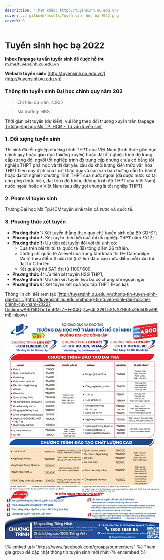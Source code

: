 ```yaml
---
description: 'Tham khảo: http://tuyensinh.ou.edu.vn/'
cover: ../.gitbook/assets/Tuyển sinh học bạ 2022.png
coverY: 0
---
```


# Tuyển sinh học bạ 2022

**Inbox Fanpage tư vấn tuyển sinh để được hỗ trợ:** [m.me/tuyensinh.ou.edu.vn](https://m.me/tuyensinh.ou.edu.vn)

**Website tuyển sinh:** [http://tuyensinh.ou.edu.vn/](http://tuyensinh.ou.edu.vn)

### **Thông tin tuyển sinh Đại học chính quy năm 202**

> Chỉ tiêu dự kiến: 4.900

> Mã trường: MBS

Thời gian xét tuyển (dự kiến): vui lòng theo dõi thường xuyên trên fanpage [Trường Đại học Mở TP. HCM - Tư vấn tuyển sinh](https://www.facebook.com/tuyensinh.ou.edu.vn/?\_\_cft\_\_\[0]=AZVXsYuP-rbM7oBEuBWHgL1GYH6ZekvRwjYrbrFf2GaaMQqxKug7\_NUyIWfIB87rqJIMNI1dVnI9hooIA\_xypEuvCdOUOLE9qQPn79C\_\_Z0xxJi18FRNiYvJOxZL3f1f40cZDd3Vu8Hft6YElq2\_Ralm&\_\_tn\_\_=kK-R)

### **1. Đối tượng tuyển sinh**

Thí sinh đã tốt nghiệp chương trình THPT của Việt Nam (hình thức giáo dục chính quy hoặc giáo dục thường xuyên) hoặc đã tốt nghiệp trình độ trung cấp (trong đó, người tốt nghiệp trình độ trung cấp nhưng chưa có bằng tốt nghiệp THPT phải học và thi đạt yêu cầu đủ khối lượng kiến thức văn hóa THPT theo quy định của Luật Giáo dục và các văn bản hướng dẫn thi hành) hoặc đã tốt nghiệp chương trình THPT của nước ngoài (đã được nước sở tại cho phép thực hiện, đạt trình độ tương đương trình độ THPT của Việt Nam) nước ngoài hoặc ở Việt Nam (sau đây gọi chung là tốt nghiệp THPT).

### **2. Phạm vi tuyển sinh**

Trường Đại học Mở Tp.HCM tuyển sinh trên cả nước và quốc tế.

### **3. Phương thức xét tuyển**

* **Phương thức 1:** Xét tuyển thẳng theo quy chế tuyển sinh của Bộ GD-ĐT;
* **Phương thức 2:** Xét tuyển theo kết quả thi tốt nghiệp THPT năm 2022;
* **Phương thức 3:** Ưu tiên xét tuyển đối với thí sinh có:
  * Dựa trên bài thi tú tài quốc tế (IB) tổng điểm 26 trở lên.
  * Chứng chỉ quốc tế A-level của trung tâm khảo thí ĐH Cambridge (Anh) theo điểm 3 môn thi (trở lên) đảm bảo mức điểm mỗi môn thi đạt từ C trở lên.
  * Kết quả kỳ thi SAT đạt từ 1100/1600.
* **Phương thức 4:** Ưu tiên xét tuyển HSG THPT;
* **Phương thức 5:** Ưu tiên xét tuyển học bạ có chứng chỉ ngoại ngữ;
* **Phương thức 6:** Xét tuyển kết quả học tập THPT (Học bạ).

Thông tin chi tiết xem tại: [http://tuyensinh.ou.edu.vn/thong-tin-tuyen-sinh-dai-hoc...](http://tuyensinh.ou.edu.vn/thong-tin-tuyen-sinh-dai-hoc-he-chinh-quy-nam-2022?fbclid=IwAR01iKGncTimRMaZHFeX4Qg1wy4L329T5SfyAZH83uz9deU5w9KmE-hlpbw)

![Thông tin tuyển sinh đại học 2022](<../.gitbook/assets/image (5) (1).png>)

{% embed url="https://www.facebook.com/groups/oumembers" %}
Tham gia group để cập nhật thông tin tuyển sinh mới nhất
{% endembed %}
